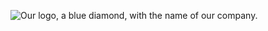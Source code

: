 ![Our logo, a blue diamond, with the name of our company.](https://github.com/user-attachments/assets/26069f9f-d7ee-43ae-9330-0a164dd67b31)

